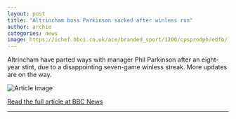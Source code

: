 ```yaml
---
layout: post
title: "Altrincham boss Parkinson sacked after winless run"
author: archie
categories: news
image: https://ichef.bbci.co.uk/ace/branded_sport/1200/cpsprodpb/edfb/live/72db8840-661d-11f0-af20-030418be2ca5.png
---
```

Altrincham have parted ways with manager Phil Parkinson after an eight-year stint, due to a disappointing seven-game winless streak. More updates are on the way.

![Article Image](https://ichef.bbci.co.uk/ace/branded_sport/1200/cpsprodpb/edfb/live/72db8840-661d-11f0-af20-030418be2ca5.png)

[Read the full article at BBC News](https://www.bbc.com/sport/football/articles/clyl1ne3yl1o?at_medium=RSS&at_campaign=rss)

---
